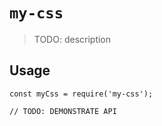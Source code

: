 # `my-css`

> TODO: description

## Usage

```
const myCss = require('my-css');

// TODO: DEMONSTRATE API
```
